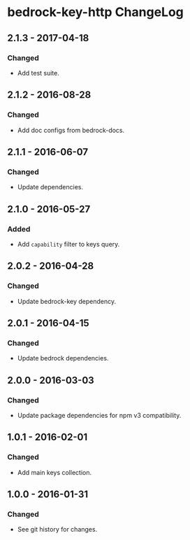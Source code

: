 # bedrock-key-http ChangeLog

## 2.1.3 - 2017-04-18

### Changed
- Add test suite.

## 2.1.2 - 2016-08-28

### Changed
- Add doc configs from bedrock-docs.

## 2.1.1 - 2016-06-07

### Changed
- Update dependencies.

## 2.1.0 - 2016-05-27

### Added
- Add `capability` filter to keys query.

## 2.0.2 - 2016-04-28

### Changed
- Update bedrock-key dependency.

## 2.0.1 - 2016-04-15

### Changed
- Update bedrock dependencies.

## 2.0.0 - 2016-03-03

### Changed
- Update package dependencies for npm v3 compatibility.

## 1.0.1 - 2016-02-01

### Changed
- Add main keys collection.

## 1.0.0 - 2016-01-31

### Changed
- See git history for changes.
